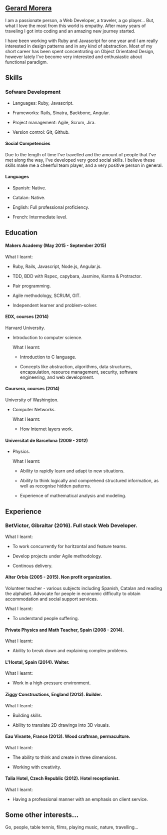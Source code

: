## [Gerard Morera](https://github.com/gerard-morera/CV)

I am a passionate person, a Web Developer, a traveler, a go player... But, what I love the most from this world is empathy.
After many years of traveling I got into coding and an amazing new journey started. 

I have been working with Ruby and Javascript for one year and I am really interested in design patterns and in any kind of abstraction. Most of my short career has been spent concentrating on Object Orientated Design, however lately I've become very interested and enthusiastic about functional paradigm.

## Skills

### Sofware Development

- Languages: Ruby, Javascript.

- Frameworks: Rails, Sinatra, Backbone, Angular.

- Project management: Agile, Scrum, Jira.

- Version control: Git, Github.

#### Social Competencies

Due to the length of time I've travelled and the amount of people that I've met along the way, I've developed very good social skills. I believe these skills make me a cheerful team player, and a very positive person in general.

#### Languages

- Spanish: Native.

- Catalan: Native.
 
- English: Full professional proficiency.
 
- French:  Intermediate level.

## Education

#### Makers Academy (May 2015 - September 2015)

  What I learnt:
   
   - Ruby, Rails, Javascript, Node.js, Angular.js.
   
   - TDD, BDD with Rspec, capybara, Jasmine, Karma & Protractor.
   
   - Pair programming.
   
   - Agile methodology, SCRUM, GIT.
   
   - Independent learner and problem-solver.
 
#### EDX, courses (2014)
Harvard University.

- Introduction to computer science.

  What I learnt:
 
   - Introduction to C language.
 
   - Concepts like abstraction, algorithms, data structures, encapsulation, resource management, security,          software engineering, and web development.

#### Coursera, courses (2014)
University of Washington.

- Computer Networks.

  What I learnt:
   - How Internet layers work.

#### Universitat de Barcelona (2009 - 2012)

- Physics.

  What I learnt:
  
   - Ability to rapidly learn and adapt to new situations.
 
   - Ability to think logically and comprehend structured information, as well as recognise hidden patterns.
 
   - Experience of mathematical analysis and modeling.

## Experience

### BetVictor, Gibraltar (2016). Full stack Web Developer.
  What I learnt:
  
  - To work concurrently for horitzontal and feature teams.
  
  - Develop projects under Agile methodology.
  
  - Continous delivery.

#### Alter Orbis (2005 - 2015). Non profit organization.
  Volunteer teacher - various subjects including Spanish, Catalan and reading the alphabet.
  Advocate for people in economic difficulty to obtain accommodation and social support services.

  What I learnt:
  
   - To understand people suffering.

#### Private Physics and Math Teacher, Spain (2008 - 2014).

   What I learnt:
   
   - Ability to break down and explaining complex problems.
  
#### L'Hostal, Spain (2014). Waiter.

  What I learnt:
  
   - Work in a high-pressure environment.

#### Ziggy Constructions, England (2013). Builder.
 
  What I learnt:
  
   - Building skills.
   
   - Ability to translate 2D drawings into 3D visuals. 

#### Eau Vivante, France (2013).  Wood craftman, permaculture.

  What I learnt:

  - The ability to think and create in three dimensions.
  
  - Working with creativity.

#### Talia Hotel, Czech Republic (2012). Hotel receptionist. 

  What I learnt:
  
   - Having a professional manner with an emphasis on client service.

## Some other interests...
 
 Go, people, table tennis, films, playing music, nature, travelling...


